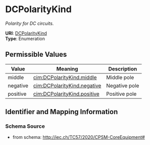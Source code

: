 # DCPolarityKind




_Polarity for DC circuits._



**URI**: [DCPolarityKind](DCPolarityKind)<br />
**Type**: Enumeration

## Permissible Values

| Value | Meaning | Description |
| --- | --- | --- |
| middle | [cim:DCPolarityKind.middle](http://iec.ch/TC57/CIM100#DCPolarityKind.middle) | Middle pole |
| negative | [cim:DCPolarityKind.negative](http://iec.ch/TC57/CIM100#DCPolarityKind.negative) | Negative pole |
| positive | [cim:DCPolarityKind.positive](http://iec.ch/TC57/CIM100#DCPolarityKind.positive) | Positive pole |








## Identifier and Mapping Information







### Schema Source


* from schema: http://iec.ch/TC57/2020/CPSM-CoreEquipment#




